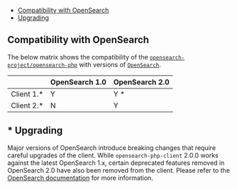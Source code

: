 - [Compatibility with OpenSearch](#compatibility-with-opensearch)
- [Upgrading](#upgrading)

## Compatibility with OpenSearch

The below matrix shows the compatibility of the [`opensearch-project/opensearch-php`](https://packagist.org/packages/opensearch-project/opensearch-php) with versions of [`OpenSearch`](https://opensearch.org/downloads.html#opensearch).


|  | OpenSearch 1.0 | OpenSearch 2.0 |
| --- | --- | --- |
| Client 1.* | Y | Y * |
| Client 2.* | N | Y |

## * Upgrading

Major versions of OpenSearch introduce breaking changes that require careful upgrades of the client. While `opensearch-php-client` 2.0.0 works against the latest OpenSearch 1.x, certain deprecated features removed in OpenSearch 2.0 have also been removed from the client. Please refer to the [OpenSearch documentation](https://opensearch.org/docs/latest/clients/index/) for more information.
